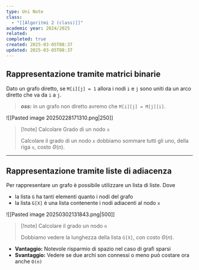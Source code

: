 ```yaml
---
type: Uni Note
class:
  - "[[Algoritmi 2 (class)]]"
academic year: 2024/2025
related: 
completed: true
created: 2025-03-05T08:37
updated: 2025-03-05T08:37
---
```

## Rappresentazione tramite matrici binarie

Dato un grafo diretto, se `M[i][j] = 1` allora i nodi `i` e `j` sono uniti da un arco diretto che va da `i` a `j`.

>***oss:*** in un grafo non diretto avremo che `M[i][j] = M[j][i]`.

![[Pasted image 20250228171310.png|250]]

>[!note] Calcolare Grado di un nodo `x`
>
>Calcolare il grado di un nodo `x` dobbiamo sommare tutti gli uno, della riga `x`, costo $\Theta(n)$.

---
## Rappresentazione tramite liste di adiacenza

Per rappresentare un grafo è possibile utilizzare un lista di liste. Dove
- la lista `G` ha tanti elementi quanto i nodi del grafo
- la lista `G[X]` è una lista contenente i nodi adiacenti al nodo `x`

![[Pasted image 20250302131843.png|500]]

>[!note] Calcolare il grado un nodo `n`
>
>Dobbiamo vedere la lunghezza della lista `G[X]`, con costo $\Theta(n)$.

- **Vantaggio:** Notevole risparmio di spazio nel caso di grafi sparsi
- **Svantaggio:** Vedere se due archi son connessi o meno può costare ora anche `O(n)`
